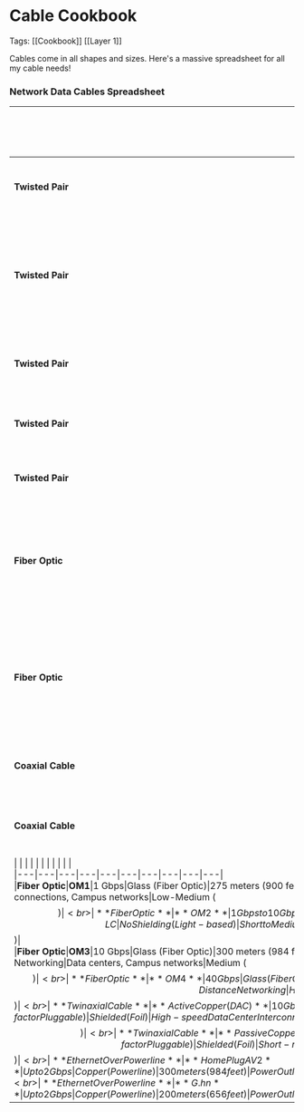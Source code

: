 # Cable Cookbook
Tags: [[Cookbook]] [[Layer 1]]

Cables come in all shapes and sizes. Here's a massive spreadsheet for all my cable needs!
### **Network Data Cables Spreadsheet**

| **Cable Type**                                                                                                                                                                                                                                                                                                                                                                                                                                                                                                                                                                                                                                                                                                                                                                                                                                                                                                                                                                                                                                                                                                                                                                                                                                                                                                                                                                                                                                                                                                                                                                                                                                                                                                                                                                                                                                                                                                                                                                                                                                           | **Category/Version**            | **Speed (Bandwidth)**                    | **Material**               | **Max Distance (at full speed)**                                | **Connector Type** | **Cable Shielding**        | **Use Case**                 | **Typical Applications**                            | **Cost (Approx.)** |
| -------------------------------------------------------------------------------------------------------------------------------------------------------------------------------------------------------------------------------------------------------------------------------------------------------------------------------------------------------------------------------------------------------------------------------------------------------------------------------------------------------------------------------------------------------------------------------------------------------------------------------------------------------------------------------------------------------------------------------------------------------------------------------------------------------------------------------------------------------------------------------------------------------------------------------------------------------------------------------------------------------------------------------------------------------------------------------------------------------------------------------------------------------------------------------------------------------------------------------------------------------------------------------------------------------------------------------------------------------------------------------------------------------------------------------------------------------------------------------------------------------------------------------------------------------------------------------------------------------------------------------------------------------------------------------------------------------------------------------------------------------------------------------------------------------------------------------------------------------------------------------------------------------------------------------------------------------------------------------------------------------------------------------------------------------- | ------------------------------- | ---------------------------------------- | -------------------------- | --------------------------------------------------------------- | ------------------ | -------------------------- | ---------------------------- | --------------------------------------------------- | ------------------ |
| **Twisted Pair**                                                                                                                                                                                                                                                                                                                                                                                                                                                                                                                                                                                                                                                                                                                                                                                                                                                                                                                                                                                                                                                                                                                                                                                                                                                                                                                                                                                                                                                                                                                                                                                                                                                                                                                                                                                                                                                                                                                                                                                                                                         | **Cat5e**                       | Up to 1 Gbps (Gigabit)                   | Copper (Solid or Stranded) | 100 meters (328 feet)                                           | RJ45               | U/UTP (Unshielded)         | Basic Networking             | Home networking, Small Office, Ethernet connections | Low ($)            |
| **Twisted Pair**                                                                                                                                                                                                                                                                                                                                                                                                                                                                                                                                                                                                                                                                                                                                                                                                                                                                                                                                                                                                                                                                                                                                                                                                                                                                                                                                                                                                                                                                                                                                                                                                                                                                                                                                                                                                                                                                                                                                                                                                                                         | **Cat6**                        | Up to 10 Gbps                            | Copper (Solid or Stranded) | 55 meters (180 feet) for 10 Gbps, 100 meters for 1 Gbps         | RJ45               | U/UTP or F/UTP (Foiled)    | Standard Networking          | Ethernet, Video Streaming, Gaming                   | Medium ($$)        |
| **Twisted Pair**                                                                                                                                                                                                                                                                                                                                                                                                                                                                                                                                                                                                                                                                                                                                                                                                                                                                                                                                                                                                                                                                                                                                                                                                                                                                                                                                                                                                                                                                                                                                                                                                                                                                                                                                                                                                                                                                                                                                                                                                                                         | **Cat6a**                       | 10 Gbps                                  | Copper (Solid)             | 100 meters (328 feet)                                           | RJ45               | F/UTP or S/FTP (Shielded)  | High-Speed Networking        | Data Centers, High-performance Networking           | High ($$$)         |
| **Twisted Pair**                                                                                                                                                                                                                                                                                                                                                                                                                                                                                                                                                                                                                                                                                                                                                                                                                                                                                                                                                                                                                                                                                                                                                                                                                                                                                                                                                                                                                                                                                                                                                                                                                                                                                                                                                                                                                                                                                                                                                                                                                                         | **Cat7**                        | 10 Gbps                                  | Copper (Solid)             | 100 meters (328 feet)                                           | GG45 or RJ45       | S/FTP (Shielded Foiled)    | High-End Networking          | Large enterprises, Video over IP, Data Centers      | High ($$$)         |
| **Twisted Pair**                                                                                                                                                                                                                                                                                                                                                                                                                                                                                                                                                                                                                                                                                                                                                                                                                                                                                                                                                                                                                                                                                                                                                                                                                                                                                                                                                                                                                                                                                                                                                                                                                                                                                                                                                                                                                                                                                                                                                                                                                                         | **Cat8**                        | 25-40 Gbps                               | Copper (Solid)             | 30 meters (98 feet)                                             | RJ45 or TERA       | S/FTP (Shielded Foiled)    | Ultra-High-Speed Networking  | Data Centers, Server Farms                          | Very High ($$$$)   |
| **Fiber Optic**                                                                                                                                                                                                                                                                                                                                                                                                                                                                                                                                                                                                                                                                                                                                                                                                                                                                                                                                                                                                                                                                                                                                                                                                                                                                                                                                                                                                                                                                                                                                                                                                                                                                                                                                                                                                                                                                                                                                                                                                                                          | **Single-mode (OS1/OS2)**       | 1 Gbps to 100 Gbps+                      | Glass (Fiber Optic)        | 10 km (6.2 miles) for 10 Gbps, 40 km (24.8 miles) for 100 Gbps+ | LC, SC, MTP/MPO    | No shielding (Light-based) | Long-Distance Networking     | Internet Backbone, Large Data Networks              | Very High ($$$$)   |
| **Fiber Optic**                                                                                                                                                                                                                                                                                                                                                                                                                                                                                                                                                                                                                                                                                                                                                                                                                                                                                                                                                                                                                                                                                                                                                                                                                                                                                                                                                                                                                                                                                                                                                                                                                                                                                                                                                                                                                                                                                                                                                                                                                                          | **Multimode (OM1/OM2/OM3/OM4)** | 1 Gbps to 100 Gbps                       | Glass (Fiber Optic)        | 550 meters (OM3) for 10 Gbps, 300 meters (OM4) for 40 Gbps      | LC, SC, MTP/MPO    | No shielding (Light-based) | Medium to Long-Distance      | Data Centers, Campus Networks                       | Medium ($$-$$$)    |
| **Coaxial Cable**                                                                                                                                                                                                                                                                                                                                                                                                                                                                                                                                                                                                                                                                                                                                                                                                                                                                                                                                                                                                                                                                                                                                                                                                                                                                                                                                                                                                                                                                                                                                                                                                                                                                                                                                                                                                                                                                                                                                                                                                                                        | **RG6**                         | Up to 1 Gbps (depending on signal type)  | Copper (Solid or Stranded) | 100 meters (328 feet)                                           | F-type or BNC      | Shielded (Foil + Braided)  | Cable TV, Internet           | Video/TV Signals, Broadband Internet                | Low ($)            |
| **Coaxial Cable**                                                                                                                                                                                                                                                                                                                                                                                                                                                                                                                                                                                                                                                                                                                                                                                                                                                                                                                                                                                                                                                                                                                                                                                                                                                                                                                                                                                                                                                                                                                                                                                                                                                                                                                                                                                                                                                                                                                                                                                                                                        | **RG11**                        | Up to 10 Gbps (depending on signal type) | Copper (Solid)             | 100 meters (328 feet)                                           | F-type or BNC      | Shielded (Foil + Braided)  | Higher-Performance Broadband | Longer distances for internet, TV                   | Medium ($$)        |
| \|   \|   \|   \|   \|   \|   \|   \|   \|   \|   \|<br>\|---\|---\|---\|---\|---\|---\|---\|---\|---\|---\|<br>\|**Fiber Optic**\|**OM1**\|1 Gbps\|Glass (Fiber Optic)\|275 meters (900 feet)\|SC, LC\|No Shielding (Light-based)\|Short to Medium-Distance Networking\|Basic data center connections, Campus networks\|Low-Medium ($$)\|<br>\|**Fiber Optic**\|**OM2**\|1 Gbps to 10 Gbps\|Glass (Fiber Optic)\|550 meters (1800 feet) for 1 Gbps, 82 meters (269 feet) for 10 Gbps\|SC, LC\|No Shielding (Light-based)\|Short to Medium-Distance Networking\|Educational, Enterprise Networking\|Low-Medium ($$)\|<br>\|**Fiber Optic**\|**OM3**\|10 Gbps\|Glass (Fiber Optic)\|300 meters (984 feet) for 10 Gbps\|SC, LC, MTP/MPO\|No Shielding (Light-based)\|Medium-Distance Networking\|Data centers, Campus networks\|Medium ($$)\|<br>\|**Fiber Optic**\|**OM4**\|40 Gbps\|Glass (Fiber Optic)\|400 meters (1312 feet) for 40 Gbps\|SC, LC, MTP/MPO\|No Shielding (Light-based)\|Long-Distance Networking\|High-performance enterprise networks\|Medium-High ($$$)\|<br>\|**Twinaxial Cable**\|**Active Copper (DAC)**\|10 Gbps to 25 Gbps\|Copper (Solid)\|7 meters (23 feet)\|SFP+ (Small Form-factor Pluggable)\|Shielded (Foil)\|High-speed Data Center Interconnects\|Short-range Data Center connections\|High ($$$)\|<br>\|**Twinaxial Cable**\|**Passive Copper (DAC)**\|10 Gbps to 25 Gbps\|Copper (Solid)\|5 meters (16 feet)\|SFP+ (Small Form-factor Pluggable)\|Shielded (Foil)\|Short-range Networking\|Data centers, Inter-switch connections\|Medium-High ($$$)\|<br>\|**Ethernet Over Powerline**\|**HomePlug AV2**\|Up to 2 Gbps\|Copper (Powerline)\|300 meters (984 feet)\|Power Outlet\|No Shielding\|Home and Office Networking\|Home internet extension via electrical outlets\|Medium ($$)\|<br>\|**Ethernet Over Powerline**\|**G.hn**\|Up to 2 Gbps\|Copper (Powerline)\|200 meters (656 feet)\|Power Outlet\|No Shielding\|Home and Office Networking\|Home internet extension via electrical outlets\|Medium ($$)\| |                                 |                                          |                            |                                                                 |                    |                            |                              |                                                     |                    |
